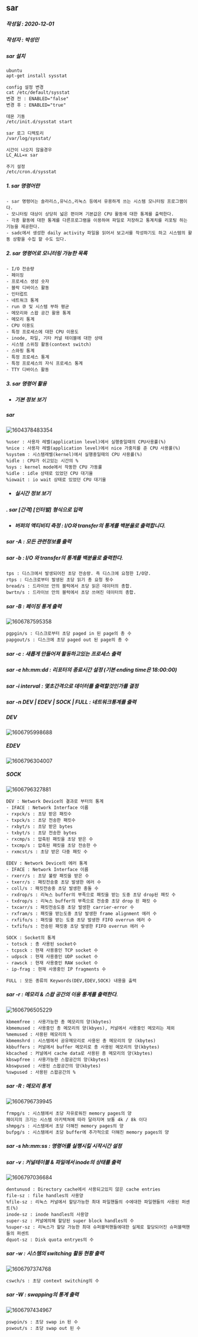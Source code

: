 ## sar

##### 작성일 : 2020-12-01

##### 작성자 : 박성민

##### 





##### sar 설치

```
ubuntu
apt-get install sysstat

config 설정 변경
cat /etc/default/sysstat
변경 전 : ENABLED="false"
변경 후 : ENABLED="true" 

데몬 기동
/etc/init.d/sysstat start

sar 로그 디렉토리
/var/log/sysstat/

시간이 나오지 않을경우
LC_ALL=x sar

주기 설정
/etc/cron.d/sysstat
```



##### 1. sar 명령어란

```
- sar 명령어는 솔라리스,유닉스,리눅스 등에서 유용하게 쓰는 시스템 모니터링 프로그램이다.
- 모니터링 대상이 상당히 넓은 편이며 기본값은 CPU 활동에 대한 통계를 출력한다.
- 각종 활동에 대한 통계를 다른프로그램을 이용하여 파일로 저장하고 통계치를 리포팅 하는 기능을 제공한다.
- sadc에서 생성한 daily activity 파일을 읽어서 보고서를 작성하기도 하고 시스템의 활동 상황을 수집 할 수도 있다.
```

















##### 2. sar 명령어로 모니터링 가능한 목록

```
- I/O 전송량
- 페이징
- 프로세스 생성 숫자
- 블락 디바이스 활동
- 인터럽트
- 네트워크 통계
- run 큐 및 시스템 부하 평균
- 메모리와 스왑 공간 활용 통계
- 메모리 통계
- CPU 이용도
- 특정 프로세스에 대한 CPU 이용도
- inode, 파일, 기타 커널 테이블에 대한 상태
- 시스템 스위칭 활동(context switch)
- 스와핑 통계
- 특정 프로세스 통계
- 특정 프로세스의 자식 프로세스 통계
- TTY 디바이스 활동
```



##### 3. sar 명령어 활용

- ##### 기본 정보 보기

##### sar

![1604378483354](C:\Users\minsoo\AppData\Roaming\Typora\typora-user-images\1604378483354.png)

```
%user : 사용자 레벨(application level)에서 실행중일때의 CPU사용률(%)
%nice : 사용자 레벨(application level)에서 nice 가중치를 준 CPU 사용률(%)
%system : 시스템레벨(kernel)에서 실행중일때의 CPU 사용률(%)
%idle : CPU가 쉬고있는 시간의 %
%sys : kernel mode에서 작동한 CPU 가동률
%idle : idle 상태로 있었던 CPU 대기율
%iowait : io wait 상태로 있었던 CPU 대기율
```



- ##### 실시간 정보 보기

##### . sar [간격] [인터벌] 형식으로 입력



- ##### 버퍼의 액티비티 측정 :   I/O와 transfer의 통계를 백분율로 출력합니다.

##### sar -A : 모든 관련정보를 출력

##### sar -b : I/O 와 transfer의 통계를 백분율로 출력한다.

```
tps : 디스크에서 발생되어진 초당 전송량. 즉 디스크에 요청한 I/O양.
rtps : 디스크로부터 발생된 초당 읽기 총 요청 횟수
bread/s : 드라이브 안의 블럭에서 초당 읽은 데이터의 총합.
bwrtn/s : 드라이브 안의 블럭에서 초당 쓰여진 데이터의 총합.
```



##### sar -B : 페이징 통계 출력

![1606787595358](C:\Users\minsoo\AppData\Roaming\Typora\typora-user-images\1606787595358.png)

```
pgpgin/s : 디스크로부터 초당 paged in 된 page의 총 수
papgout/s : 디스크에 초당 paged out 된 page의 총 수
```



##### sar -c : 새롭게 만들어져 활동하고있는 프로세스 출력



##### sar -e hh:mm:dd  : 리포터의 종료시간 설정 (기본 ending time은 18:00:00)



##### sar -i interval : 몇초간격으로 데이터를 출력할것인가를 결정



##### sar -n DEV | EDEV | SOCK | FULL : 네트워크통계를 출력



##### DEV

![1606795998688](C:\Users\minsoo\AppData\Roaming\Typora\typora-user-images\1606795998688.png)

##### EDEV

![1606796304007](C:\Users\minsoo\AppData\Roaming\Typora\typora-user-images\1606796304007.png)





##### SOCK

![1606796327881](C:\Users\minsoo\AppData\Roaming\Typora\typora-user-images\1606796327881.png)

```
DEV : Network Device의 결과로 부터의 통계
- IFACE : Network Interface 이름
- rxpck/s : 초당 받은 패킷수
- txpck/s : 초당 전송한 패킷수
- rxbyt/s : 초당 받은 bytes
- txbyt/s : 초당 전송한 bytes
- rxcmp/s : 압축된 패킷을 초당 받은 수
- txcmp/s : 압축된 패킷을 초당 전송한 수
- rxmcst/s : 초당 받은 다중 패킷 수

EDEV : Network Device의 에러 통계
- IFACE : Network Interface 이름
- rxerr/s : 초당 불량 패킷을 받은 수
- txerr/s : 패킷전송중 초당 발생한 에러 수
- coll/s : 패킷전송중 초당 발생한 충돌 수
- rxdrop/s : 리눅스 buffer의 부족으로 패킷을 받는 도중 초당 drop된 패킷 수
- txdrop/s : 리눅스 buffer의 부족으로 전송중 초당 drop 된 패킷 수
- txcarr/s : 패킷전송도중 초당 발생한 carrier-error 수
- rxfram/s : 패킷을 받는도중 초당 발생한 frame alignment 에러 수
- rxfifo/s : 패킷을 받는 도중 초당 발생한 FIFO overrun 에러 수
- txfifo/s : 전송된 패킷중 초당 발생한 FIFO overrun 에러 수

SOCK : Socket의 통계
- totsck : 총 사용된 socket수
- tcpsck : 현재 사용중인 TCP socket 수
- udpsck : 현재 사용중인 UDP socket 수
- rawsck : 현재 사용중인 RAW socket 수
- ip-frag : 현재 사용중인 IP fragments 수

FULL : 모든 종류의 Keywords(DEV,EDEV,SOCK) 내용을 출력
```



##### sar -r : 메모리 & 스왑 공간의 이용 통계를 출력한다.

![1606796505229](C:\Users\minsoo\AppData\Roaming\Typora\typora-user-images\1606796505229.png)

```
kbmemfree : 사용가능한 총 메모리의 양(kbytes)
kbmemused : 사용중인 총 메모리의 양(kbyes), 커널에서 사용중인 메모리는 제외
%memused : 사용된 메모리의 %
kbmemshrd : 시스템에서 공유메모리로 사용된 총 메모리의 양 (kbytes)
kbbuffers : 커널에서 buffer 메모리로 총 사용된 메모리의 양(kbytes)
kbcached : 커널에서 cache data로 사용된 총 메모리의 양(kbytes)
kbswpfree : 사용가능한 스왑공간의 양(kbytes)
kbswpused : 사용된 스왑공간의 양(kbytes)
%swpused : 사용된 스왑공간의 %
```



##### sar -R : 메모리 통계

![1606796739945](C:\Users\minsoo\AppData\Roaming\Typora\typora-user-images\1606796739945.png)

```
frmpg/s : 시스템에서 초당 자유로워진 memory pages의 양
페이지의 크기는 시스템 아키텍쳐에 따라 달라지며 보통 4k / 8k 이다
shmpg/s : 시스템에서 초당 더해진 memory pages의 양
bufpg/s : 시스템에서 초당 buffer에 추가적으로 더해진 memory pages의 양
```



##### sar -s hh:mm:ss  :  명령어를 실행시킬 시작시간 설정



##### sar -v : 커널테이블 & 파일에서 inode의 상태를 출력

![1606797036684](C:\Users\minsoo\AppData\Roaming\Typora\typora-user-images\1606797036684.png)

```
dentunusd : Directory cache에서 사용되고있지 않은 cache entries
file-sz : file handles의 사용양
%file-sz : 리눅스 커널에서 할당가능한 최대 파일핸들의 수에대한 파일핸들의 사용된 퍼센트(%)
inode-sz : inode handles의 사용양
super-sz : 커널에의해 할당된 super block handles의 수
%super-sz : 리눅스가 할당 가능한 최대 슈퍼블럭핸들에대한 실제로 할당되어진 슈퍼블랙핸들의 퍼센트
dquot-sz : Disk quota entryes의 수
```



##### sar -w : 시스템의 switching  활동 현황 출력

![1606797374768](C:\Users\minsoo\AppData\Roaming\Typora\typora-user-images\1606797374768.png)

```
cswch/s : 초당 context switching의 수
```



##### sar -W : swapping의 통계 출력

![1606797434967](C:\Users\minsoo\AppData\Roaming\Typora\typora-user-images\1606797434967.png)

```
pswpin/s : 초당 swap in 된 수
pswout/s : 초당 swap out 된 수
```





